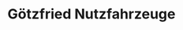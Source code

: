 ---
title: "Götzfried Nutzfahrzeuge"
url: /mindelheim/goetzfried-nutzfahrzeuge/
shop: Autowerkstatt
---